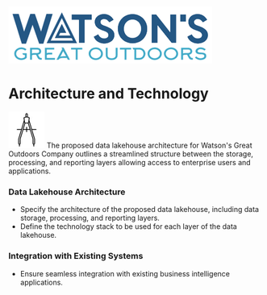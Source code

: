 ![Watsons](wxd-images/watsons-go-logo-small.png)

# Architecture and Technology

![Watsons](wxd-images/poc-protractor.png)
The proposed data lakehouse architecture for Watson's Great Outdoors Company outlines a streamlined structure between the storage, processing, and reporting layers allowing access to enterprise users and applications.

### Data Lakehouse Architecture

* Specify the architecture of the proposed data lakehouse, including data storage, processing, and reporting layers.
* Define the technology stack to be used for each layer of the data lakehouse.

### Integration with Existing Systems

* Ensure seamless integration with existing business intelligence applications.